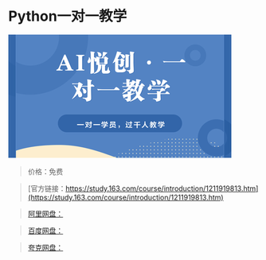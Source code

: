 # Python一对一教学

![img](../../../assets/study163/free/77e7ee8639a94224a6e00570ba6ee405.png)

> 价格：免费

> [官方链接：https://study.163.com/course/introduction/1211919813.htm](https://study.163.com/course/introduction/1211919813.htm)

> [阿里网盘：]()

> [百度网盘：]()

> [夸克网盘：]()
